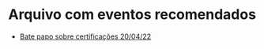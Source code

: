 # Arquivo com eventos recomendados

- [Bate papo sobre certificações 20/04/22](https://discord.com/events/818460841597993000/965669650484592701)

